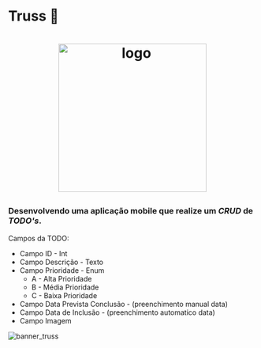 # Truss 📲

#   <p align="center"><img src="https://user-images.githubusercontent.com/83045484/154683812-306f2e87-48b8-4be2-af64-13a8714bc871.png" width="300" height="300" alt="logo" /></p>

### Desenvolvendo uma aplicação mobile que realize um _CRUD_ de _TODO's_.

Campos da TODO:

* Campo ID - Int
* Campo Descrição - Texto
* Campo Prioridade - Enum
  * A - Alta Prioridade
  * B - Média Prioridade
  * C - Baixa Prioridade
* Campo Data Prevista Conclusão - (preenchimento manual data)
* Campo Data de Inclusão - (preenchimento automatico data)
* Campo Imagem

![banner_truss](https://user-images.githubusercontent.com/83045484/154683791-231eed14-1432-40db-affa-d2376cc0103f.png)
